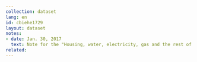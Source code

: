 ```yaml
---
collection: dataset
lang: en
id: cbiehe1729
layout: dataset
notes: 
- date: Jan. 30, 2017
  text: Note for the "Housing, water, electricity, gas and the rest of the fuel" - Ownership housing for households with personal (predominantly owner), the service is free, and the estimated rental value of housing accommodation has been added to the total amount.
related:
---
```

